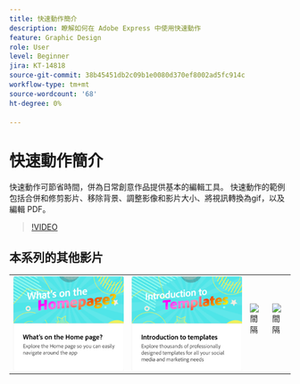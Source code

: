 ```yaml
---
title: 快速動作簡介
description: 瞭解如何在 Adobe Express 中使用快速動作
feature: Graphic Design
role: User
level: Beginner
jira: KT-14818
source-git-commit: 38b45451db2c09b1e0080d370ef8002ad5fc914c
workflow-type: tm+mt
source-wordcount: '68'
ht-degree: 0%

---
```


# 快速動作簡介

快速動作可節省時間，併為日常創意作品提供基本的編輯工具。 快速動作的範例包括合併和修剪影片、移除背景、調整影像和影片大小、將視訊轉換為gif，以及編輯 PDF。

>[!VIDEO](https://video.tv.adobe.com/v/3426925?quality=12&learn=on&hidetitle=true)

## 本系列的其他影片

<table style="table-layout:fixed">
<tr>
 <td>
      <a href="get-started.md">
         <img alt="首頁上的功能" src="assets/home-page.png" />
      </a>
 </td>
 <td>
      <a href="introduction-templates.md">
         <img alt="快速動作簡介" src="assets/introduction-templates.png" />
      </a>
 </td>
 <td>
      <img alt="間隔" src="../assets/Whitespacer.png" />
      <div>
      <br>
   </td>
   <td>
      <img alt="間隔" src="../assets/Whitespacer.png" />
      <div>
      <br>
   </td>
</tr>
</table>
